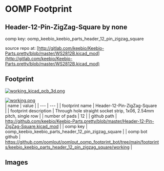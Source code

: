 # OOMP Footprint  
## Header-12-Pin-ZigZag-Square  by none  
  
oomp key: oomp_keebio_keebio_parts_header_12_pin_zigzag_square  
  
source repo at: [http://gitlab.com/keebio/Keebio-Parts.pretty/blob/master/WS2812B.kicad_mod](http://gitlab.com/keebio/Keebio-Parts.pretty/blob/master/WS2812B.kicad_mod)  
## Footprint  
  
[![working_kicad_pcb_3d.png](working_kicad_pcb_3d_600.png)](working_kicad_pcb_3d.png)  
  
[![working.png](working_600.png)](working.png)  
| name | value | 
| --- | --- | 
| footprint name | Header-12-Pin-ZigZag-Square | 
| footprint description | Through hole straight socket strip, 1x06, 2.54mm pitch, single row | 
| number of pads | 12 | 
| github path | http://github.com/keebio/Keebio-Parts.pretty/blob/master/Header-12-Pin-ZigZag-Square.kicad_mod | 
| oomp key | oomp_keebio_keebio_parts_header_12_pin_zigzag_square | 
| oomp bot github | https://github.com/oomlout/oomlout_oomp_footprint_bot/tree/main/footprints/keebio_keebio_parts_header_12_pin_zigzag_square/working | 
## Images  
